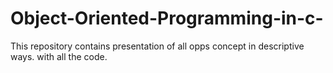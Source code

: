 # Object-Oriented-Programming-in-c-
This repository contains presentation of all opps concept in descriptive ways. with all the code. 
